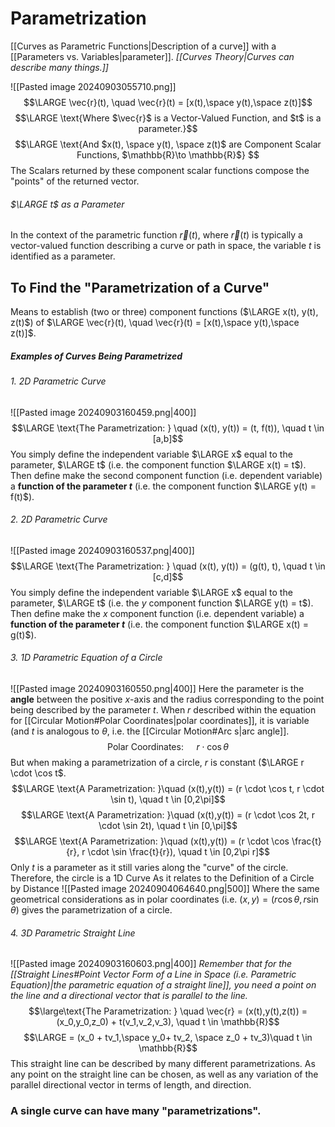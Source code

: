# Parametrization
[[Curves as Parametric Functions|Description of a curve]] with a [[Parameters vs. Variables|parameter]].
*[[Curves Theory|Curves can describe many things.]]*

![[Pasted image 20240903055710.png]]
$$\LARGE \vec{r}(t), \quad \vec{r}(t) = [x(t),\space y(t),\space z(t)]$$
$$\LARGE \text{Where $\vec{r}$ is a Vector-Valued Function, and $t$ is a parameter.}$$
$$\LARGE \text{And $x(t), \space y(t), \space z(t)$ are Component Scalar Functions, $\mathbb{R}\to \mathbb{R}$} $$
The Scalars returned by these component scalar functions compose the "points" of the returned vector. 
###### $\LARGE t$ as a Parameter
In the context of the parametric function $\vec{r}(t)$, where $\vec{r}(t)$ is typically a vector-valued function describing a curve or path in space, the variable $t$ is identified as a parameter.
## To Find the "Parametrization of a Curve"
Means to establish (two or three) component functions ($\LARGE x(t), y(t), z(t)$) of $\LARGE \vec{r}(t), \quad \vec{r}(t) = [x(t),\space y(t),\space z(t)]$.
##### Examples of Curves Being Parametrized
###### 1. 2D Parametric Curve
![[Pasted image 20240903160459.png|400]]
$$\LARGE \text{The Parametrization: } \quad (x(t), y(t)) = (t, f(t)), \quad t \in [a,b]$$
You simply define the independent variable $\LARGE x$ equal to the parameter, $\LARGE t$ (i.e. the component function $\LARGE x(t) = t$).
	Then define make the second component function (i.e. dependent variable) a **function of the parameter $t$** (i.e. the component function $\LARGE y(t) = f(t)$).
###### 2. 2D Parametric Curve
![[Pasted image 20240903160537.png|400]]
$$\LARGE \text{The Parametrization: } \quad (x(t), y(t)) = (g(t), t), \quad t \in [c,d]$$
You simply define the independent variable $\LARGE x$ equal to the parameter, $\LARGE t$ (i.e. the $y$ component function $\LARGE y(t) = t$).
	Then define make the $x$ component function (i.e. dependent variable) a **function of the parameter $t$** (i.e. the component function $\LARGE x(t) = g(t)$).
###### 3. 1D Parametric Equation of a Circle
![[Pasted image 20240903160550.png|400]]
Here the parameter is the **angle** between the positive $x$-axis and the radius corresponding to the point being described by the parameter $t$. 
	When $r$ described within the equation for [[Circular Motion#Polar Coordinates|polar coordinates]], it is variable (and $t$ is analogous to $\theta$, i.e. the [[Circular Motion#Arc s|arc angle]].
$$\text{Polar Coordinates: }\quad r \cdot \cos \theta$$
		But when making a parametrization of a circle, $r$ is constant ($\LARGE r \cdot \cos t$.
$$\LARGE \text{A Parametrization: }\quad (x(t),y(t)) = (r \cdot \cos t, r \cdot \sin t), \quad t \in [0,2\pi]$$
$$\LARGE \text{A Parametrization: }\quad (x(t),y(t)) = (r \cdot \cos 2t, r \cdot \sin 2t), \quad t \in [0,\pi]$$
$$\LARGE \text{A Parametrization: }\quad (x(t),y(t)) = (r \cdot \cos \frac{t}{r}, r \cdot \sin \frac{t}{r}), \quad t \in [0,2\pi r]$$
			Only $t$ is a parameter as it still varies along the "curve" of the circle.
				Therefore, the circle is a 1D Curve 
As it relates to the Definition of a Circle by Distance 
![[Pasted image 20240904064640.png|500]]
Where the same geometrical considerations as in polar coordinates (i.e. $(x,y) = (r \cos \theta, r \sin \theta$)  gives the parametrization of a circle.
###### 4. 3D Parametric Straight Line
![[Pasted image 20240903160603.png|400]]
*Remember that for the [[Straight Lines#Point Vector Form of a Line in Space (i.e. Parametric Equation)|the parametric equation of a straight line]], you need a point on the line and a directional vector that is parallel to the line.*
$$\large\text{The Parametrization: } \quad \vec{r} = (x(t),y(t),z(t)) = (x_0,y_0,z_0) + t(v_1,v_2,v_3), \quad t \in \mathbb{R}$$
$$\LARGE = (x_0 + tv_1,\space y_0+ tv_2, \space z_0 + tv_3)\quad t \in \mathbb{R}$$
This straight line can be described by many different parametrizations.
	As any point on the straight line can be chosen, as well as any variation of the parallel directional vector in terms of length, and direction.

### A single curve can have many "parametrizations".